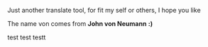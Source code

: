 Just another translate tool, for fit my self or others, I hope you like 

The name von comes from **John von Neumann** **:)**

test test testt